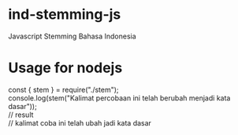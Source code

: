 # ind-stemming-js
Javascript Stemming Bahasa Indonesia

# Usage for nodejs
const { stem } = require("./stem");<br>
console.log(stem("Kalimat percobaan ini telah berubah menjadi kata dasar"));
<br>
// result<br>
// kalimat coba ini telah ubah jadi kata dasar

